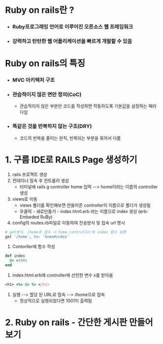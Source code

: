 # Ruby on rails란 ?
- ### Ruby프로그래밍 언어로 이루어진 오픈소스 웹 프레임워크
- ### 강력하고 탄탄한 웹 어플리케이션을 빠르게 개발할 수 있음
# Ruby on rails의 특징
- ### MVC 아키텍처 구조
- ### 관습적이지 않은 면만 정의(CoC)
    - 관습적이지 않은 부분만 코드를 작성하면 작동하도록 기본값을 설정하는 패러다임
- ### 똑같은 것을 반복하지 않는 구조(DRY)
    - 코드의 반복을 줄이는 원칙, 반복되는 부분을 묶어서 다룸
# 1. 구름 IDE로 RAILS Page 생성하기
1. rails 프로젝트 생성
1. 컨테이너 접속 후 컨트롤러 생성
    - 터미널에 rails g controller home 입력 --> home이라는 이름의 controller 생성
1. views로 이동
   - views 폴더를 확인해보면 만들어준 controller의 이름으로 폴더가 생성됨
   - 우클릭 - 새로만들기 - index.html.erb 라는 이름으로 index 생성 (erb: Embeded RuBy)
1. config의 routes.rb파일로 이동하여 전송방식 및 접속 url 명시
```ruby 
# get방식, /home로 접속 시 home_controller의 index 함수 실행
get '/home', to: 'home#index'
```
1. Contorller에 함수 작성
```ruby
def index
  @x =1001
end
```
1. index.html.erb에 controller에 선언한 변수 x를 받아옴
```ruby
<h1> <%= @x %> </h1>
```
1. 실행 --> 할당 된 URL로 접속 --> /home으로 접속
    - 정상적으로 실행되었다면 1001이 출력됨
# 2. Ruby on rails - 간단한 게시판 만들어보기
